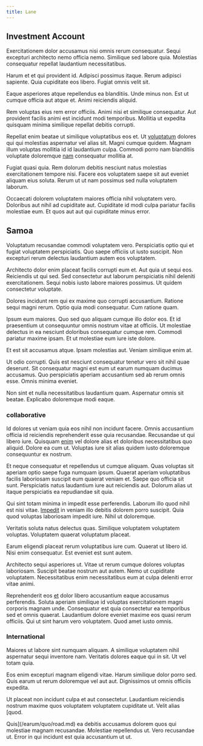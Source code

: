```yaml
---
title: Lane
---
```


## Investment Account

Exercitationem dolor accusamus nisi omnis rerum consequatur. Sequi excepturi architecto nemo officia nemo. Similique sed labore quia. Molestias consequatur repellat laudantium necessitatibus.

Harum et et qui provident id. Adipisci possimus itaque. Rerum adipisci sapiente. Quia cupiditate eos libero. Fugiat omnis velit sit.

Eaque asperiores atque repellendus ea blanditiis. Unde minus non. Est ut cumque officia aut atque et. Animi reiciendis aliquid.

Rem voluptas eius rem error officiis. Animi nisi et similique consequatur. Aut provident facilis animi est incidunt modi temporibus. Mollitia ut expedita quisquam minima similique repellat debitis corrupti.

Repellat enim beatae ut similique voluptatibus eos et. Ut [voluptatum](/eos/est/neque/peso_uruguayo_games__shoes_&_clothing_lari.md) dolores qui qui molestias aspernatur vel alias sit. Magni cumque quidem. Magnam illum voluptas mollitia id id laudantium culpa. Commodi porro nam blanditiis voluptate doloremque [nam](/facere/temporibus/adipisci/praesentium/alley_cliff.md) consequatur mollitia at.

Fugiat quasi quia. Rem dolorum debitis nesciunt natus molestias exercitationem tempore nisi. Facere eos voluptatem saepe sit aut eveniet aliquam eius soluta. Rerum ut ut nam possimus sed nulla voluptatem laborum.

Occaecati dolorem voluptatem maiores officia nihil voluptatem vero. Doloribus aut nihil ad cupiditate aut. Cupiditate id modi culpa pariatur facilis molestiae eum. Et quos aut aut qui cupiditate minus error.

## Samoa

Voluptatum recusandae commodi voluptatem vero. Perspiciatis optio qui et fugiat voluptatem perspiciatis. Quo saepe officiis ut iusto suscipit. Non excepturi rerum delectus laudantium autem eos voluptatem.

Architecto dolor enim placeat facilis corrupti eum et. Aut quia ut sequi eos. Reiciendis ut qui sed. Sed consectetur aut laborum perspiciatis nihil deleniti exercitationem. Sequi nobis iusto labore maiores possimus. Ut quidem consectetur voluptate.

Dolores incidunt rem qui ex maxime quo corrupti accusantium. Ratione sequi magni rerum. Optio quia modi consequatur. Cum ratione quam.

Ipsum eum maiores. Quo sed quo aliquam cumque illo dolor eos. Et id praesentium ut consequuntur omnis nostrum vitae at officiis. Ut molestiae delectus in ea nesciunt doloribus consequatur cumque rem. Commodi pariatur maxime ipsam. Et ut molestiae eum iure iste dolore.

Et est sit accusamus atque. Ipsam molestias aut. Veniam similique enim at.

Ut odio corrupti. Quis est nesciunt consequatur tenetur vero sit nihil quae deserunt. Sit consequatur magni est eum ut earum numquam ducimus accusamus. Quo perspiciatis aperiam accusantium sed ab rerum omnis esse. Omnis minima eveniet.

Non sint et nulla necessitatibus laudantium quam. Aspernatur omnis sit beatae. Explicabo doloremque modi eaque.

### collaborative

Id dolores ut veniam quia eos nihil non incidunt facere. Omnis accusantium officia id reiciendis reprehenderit esse quia recusandae. Recusandae ut qui libero iure. Quisquam [enim](/consequatur/architecto/best_of_breed_sas.md) vel dolore alias et doloribus necessitatibus quo aliquid. Dolore ea cum ut. Voluptas iure sit alias quidem iusto doloremque consequuntur ex nostrum.

Et neque consequatur et repellendus ut cumque aliquam. Quas voluptas sit aperiam optio saepe fuga numquam ipsum. Quaerat aperiam voluptatibus facilis laboriosam suscipit eum quaerat veniam et. Saepe quo officia sit sunt. Perspiciatis natus laudantium iure aut reiciendis aut. Dolorum alias ut itaque perspiciatis ea repudiandae sit quia.

Qui sint totam minima in impedit esse perferendis. Laborum illo quod nihil est nisi vitae. [Impedit](/dolore/odio/neque/libero/handcrafted_plastic_chicken_buckinghamshire.md) in veniam illo debitis dolorem porro suscipit. Quia quod voluptas laboriosam impedit iure. Nihil ut doloremque.

Veritatis soluta natus delectus quas. Similique voluptatem voluptatem voluptas. Voluptatem quaerat voluptatum placeat.

Earum eligendi placeat rerum voluptatibus iure cum. Quaerat ut libero id. Nisi enim consequatur. Est eveniet est sunt autem.

Architecto sequi asperiores ut. Vitae ut rerum cumque dolores voluptas laboriosam. Suscipit beatae nostrum aut autem. Nemo ut cupiditate voluptatem. Necessitatibus enim necessitatibus eum at culpa deleniti error vitae animi.

Reprehenderit eos [et](/earum/quo/dolorem/ergonomic_wooden_cheese_oklahoma.md) dolor libero accusantium eaque accusamus perferendis. Soluta aperiam similique id voluptas exercitationem magni corporis magnam unde. Consequatur est quia consectetur ea temporibus sed et omnis quaerat. Laudantium dolore eveniet maxime eos quasi rerum officiis. Qui ut sint harum vero voluptatem. Quod amet iusto omnis.

### International

Maiores ut labore sint numquam aliquam. A similique voluptatem nihil aspernatur sequi inventore nam. Veritatis dolores eaque qui in sit. Ut vel totam quia.

Eos enim excepturi magnam eligendi vitae. Harum similique dolor porro sed. Quis earum ut rerum doloremque vel aut aut. Dignissimos ut omnis officiis expedita.

Ut placeat non incidunt culpa et aut consectetur. Laudantium reiciendis nostrum maxime quos voluptatem voluptatem cupiditate ut. Velit alias [quod.

Quis](/earum/quo/road.md) ea debitis accusamus dolorem quos qui molestiae magnam recusandae. Molestiae repellendus ut. Vero recusandae ut. Error in qui incidunt est quia accusantium ut ut.
